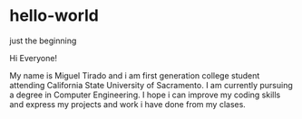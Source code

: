 # hello-world
just the beginning 

Hi Everyone!

My name is Miguel Tirado and i am first generation college student attending California State University of Sacramento. I am currently pursuing a degree in Computer Engineering. I hope i can improve my coding skills and express my projects and work i have done from my clases. 
